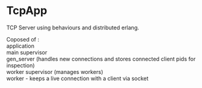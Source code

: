 # TcpApp
TCP Server using behaviours and distributed erlang.

Coposed of :<br>
 application<br>
 main supervisor<br>
    gen_server (handles new connections and stores connected client pids for inspection)<br>
    worker supervisor (manages workers)<br>
    worker - keeps a live connection with a client via socket<br>
